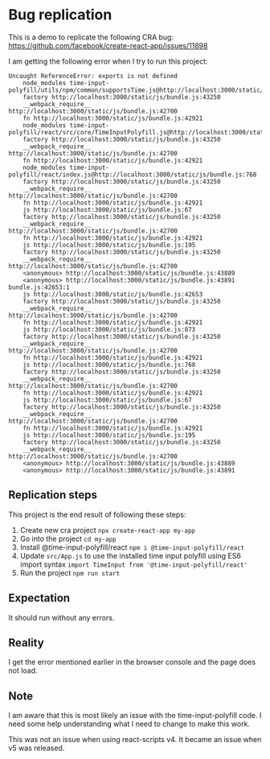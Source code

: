 # Bug replication

This is a demo to replicate the following CRA bug: https://github.com/facebook/create-react-app/issues/11898

I am getting the following error when I try to run this project:

```
Uncaught ReferenceError: exports is not defined
    node_modules time-input-polyfill/utils/npm/common/supportsTime.js@http://localhost:3000/static/js/bundle.js:42653
    factory http://localhost:3000/static/js/bundle.js:43250
    __webpack_require__ http://localhost:3000/static/js/bundle.js:42700
    fn http://localhost:3000/static/js/bundle.js:42921
    node_modules time-input-polyfill/react/src/core/TimeInputPolyfill.js@http://localhost:3000/static/js/bundle.js:873
    factory http://localhost:3000/static/js/bundle.js:43250
    __webpack_require__ http://localhost:3000/static/js/bundle.js:42700
    fn http://localhost:3000/static/js/bundle.js:42921
    node_modules time-input-polyfill/react/index.js@http://localhost:3000/static/js/bundle.js:768
    factory http://localhost:3000/static/js/bundle.js:43250
    __webpack_require__ http://localhost:3000/static/js/bundle.js:42700
    fn http://localhost:3000/static/js/bundle.js:42921
    js http://localhost:3000/static/js/bundle.js:67
    factory http://localhost:3000/static/js/bundle.js:43250
    __webpack_require__ http://localhost:3000/static/js/bundle.js:42700
    fn http://localhost:3000/static/js/bundle.js:42921
    js http://localhost:3000/static/js/bundle.js:195
    factory http://localhost:3000/static/js/bundle.js:43250
    __webpack_require__ http://localhost:3000/static/js/bundle.js:42700
    <anonymous> http://localhost:3000/static/js/bundle.js:43889
    <anonymous> http://localhost:3000/static/js/bundle.js:43891
bundle.js:42653:1
    js http://localhost:3000/static/js/bundle.js:42653
    factory http://localhost:3000/static/js/bundle.js:43250
    __webpack_require__ http://localhost:3000/static/js/bundle.js:42700
    fn http://localhost:3000/static/js/bundle.js:42921
    js http://localhost:3000/static/js/bundle.js:873
    factory http://localhost:3000/static/js/bundle.js:43250
    __webpack_require__ http://localhost:3000/static/js/bundle.js:42700
    fn http://localhost:3000/static/js/bundle.js:42921
    js http://localhost:3000/static/js/bundle.js:768
    factory http://localhost:3000/static/js/bundle.js:43250
    __webpack_require__ http://localhost:3000/static/js/bundle.js:42700
    fn http://localhost:3000/static/js/bundle.js:42921
    js http://localhost:3000/static/js/bundle.js:67
    factory http://localhost:3000/static/js/bundle.js:43250
    __webpack_require__ http://localhost:3000/static/js/bundle.js:42700
    fn http://localhost:3000/static/js/bundle.js:42921
    js http://localhost:3000/static/js/bundle.js:195
    factory http://localhost:3000/static/js/bundle.js:43250
    __webpack_require__ http://localhost:3000/static/js/bundle.js:42700
    <anonymous> http://localhost:3000/static/js/bundle.js:43889
    <anonymous> http://localhost:3000/static/js/bundle.js:43891
```

## Replication steps

This project is the end result of following these steps:

1. Create new cra project `npx create-react-app my-app`
2. Go into the project `cd my-app`
3. Install @time-input-polyfill/react `npm i @time-input-polyfill/react`
4. Update `src/App.js` to use the installed time input polyfill using ES6 import syntax `import TimeInput from '@time-input-polyfill/react'`
5. Run the project `npm run start`

## Expectation

It should run without any errors.

## Reality

I get the error mentioned earlier in the browser console and the page does not load.

## Note

I am aware that this is most likely an issue with the time-input-polyfill code. I need some help understanding what I need to change to make this work.

This was not an issue when using react-scripts v4. It became an issue when v5 was released.
